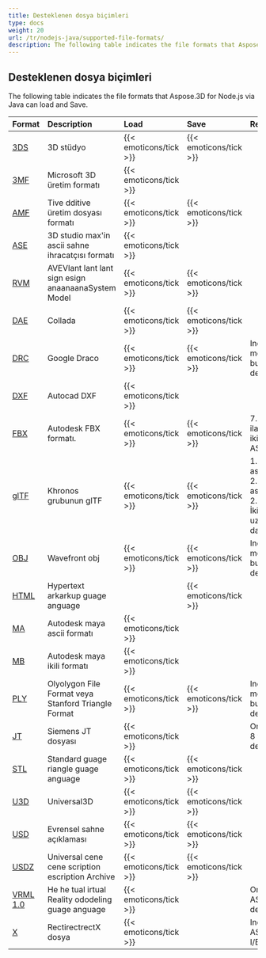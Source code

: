 ```yaml
---
title: Desteklenen dosya biçimleri
type: docs
weight: 20
url: /tr/nodejs-java/supported-file-formats/
description: The following table indicates the file formats that Aspose.3D for Node.js via Java can load and Save.
---
```

##  **Desteklenen dosya biçimleri**
The following table indicates the file formats that Aspose.3D for Node.js via Java can load and Save.

|**Format**|**Description**|**Load**|**Save**|**Remarks**|
| :- | :- | :- | :- | :- |
|[3DS](https://docs.fileformat.com/3d/3ds/)|3D stüdyo|{{< emoticons/tick >}}|{{< emoticons/tick >}}| |
|[3MF](https://docs.fileformat.com/3d/3mf/)|Microsoft 3D üretim formatı|{{< emoticons/tick >}}| | |
|[AMF](https://docs.fileformat.com/3d/amf/)|Tive dditive üretim dosyası formatı|{{< emoticons/tick >}}|{{< emoticons/tick >}}| |
|[ASE](https://docs.fileformat.com/3d/ase/)|3D studio max'in ascii sahne ihracatçısı formatı|{{< emoticons/tick >}}| | |
|[RVM](https://docs.fileformat.com/3d/rvm/)|AVEVlant lant lant sign esign anaanaanaSystem Model|{{< emoticons/tick >}}|{{< emoticons/tick >}}| |
|[DAE](https://docs.fileformat.com/3d/dae/)|Collada|{{< emoticons/tick >}}|{{< emoticons/tick >}}| |
|[DRC](https://docs.fileformat.com/3d/drc/)|Google Draco|{{< emoticons/tick >}}|{{< emoticons/tick >}}|Including mesh/nokta bulut desteği|
|[DXF](https://docs.fileformat.com/cad/dxf/)|Autocad DXF|{{< emoticons/tick >}}| | |
|[FBX](https://docs.fileformat.com/3d/fbx/)|Autodesk FBX formatı.|{{< emoticons/tick >}}|{{< emoticons/tick >}}|7.2 rom 7.2 ila 7.5, her ikisi de ASII/Binary.|
|[glTF](https://docs.fileformat.com/3d/glb/)|Khronos grubunun glTF|{{< emoticons/tick >}}|{{< emoticons/tick >}}|1.0 ascii/ikili, 2.0 ascii/ikili, 2.0 ascii/İkili Draco uzantısı dahil|
|[OBJ](https://docs.fileformat.com/3d/obj/)|Wavefront obj|{{< emoticons/tick >}}|{{< emoticons/tick >}}|Including mesh/nokta bulut desteği.|
|[HTML](https://docs.fileformat.com/web/html/)|Hypertext arkarkup guage anguage| |{{< emoticons/tick >}}| |
|[MA](https://docs.fileformat.com/3d/ma/)|Autodesk maya ascii formatı|{{< emoticons/tick >}} | | |
|[MB](https://docs.fileformat.com/3d/mb/)|Autodesk maya ikili formatı|{{< emoticons/tick >}} | | |
|[PLY](https://docs.fileformat.com/3d/ply/)|Olyolygon File Format veya Stanford Triangle Format|{{< emoticons/tick >}}|{{< emoticons/tick >}}|Including mesh/nokta bulut desteği.|
|[JT](https://docs.fileformat.com/3d/jt/)|Siemens JT dosyası|{{< emoticons/tick >}}| |Only sürüm 8 ve 9'u destekler.|
|[STL](https://docs.fileformat.com/cad/stl/)|Standard guage riangle guage anguage|{{< emoticons/tick >}}|{{< emoticons/tick >}}| |
|[U3D](https://docs.fileformat.com/3d/u3d/)|Universal3D|{{< emoticons/tick >}}|{{< emoticons/tick >}}| |
|[USD](https://docs.fileformat.com/3d/usd/)|Evrensel sahne açıklaması|{{< emoticons/tick >}}|{{< emoticons/tick >}}| |
|[USDZ](https://docs.fileformat.com/3d/usdz/)|Universal cene cene scription escription Archive|{{< emoticons/tick >}}|{{< emoticons/tick >}}| |
|[VRML 1.0](https://docs.fileformat.com/3d/vrml/)|He he tual irtual Reality ododeling guage anguage|{{< emoticons/tick >}}| |Only 1.0 ASCII destekler.|
|[X](https://docs.fileformat.com/3d/x/)|RectirectrectX dosya|{{< emoticons/tick >}}| |Including ASII I/Binary.|

